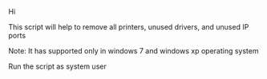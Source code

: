 Hi

This script will help to remove all printers, unused drivers, and unused IP ports

Note:
It has supported only in windows 7 and windows xp operating system

Run the script as system user